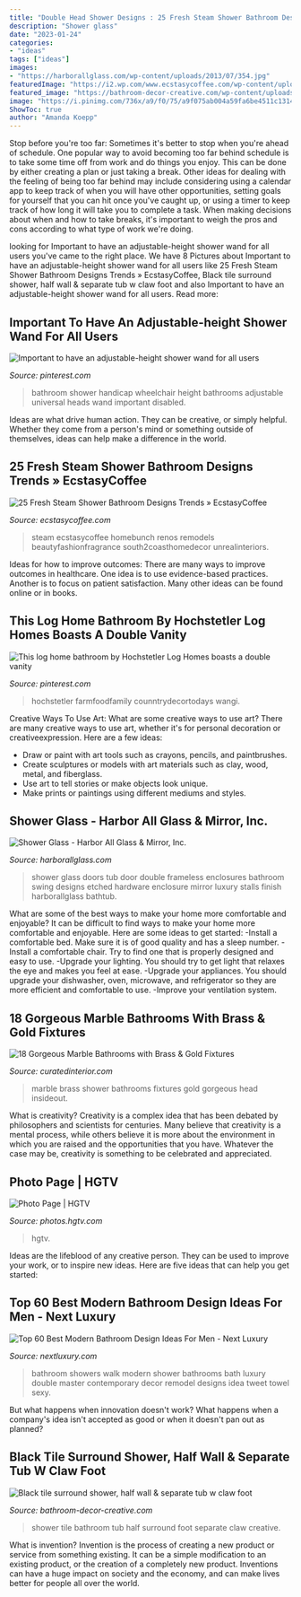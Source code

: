 ```yaml
---
title: "Double Head Shower Designs : 25 Fresh Steam Shower Bathroom Designs Trends » Ecstasycoffee"
description: "Shower glass"
date: "2023-01-24"
categories:
- "ideas"
tags: ["ideas"]
images:
- "https://harborallglass.com/wp-content/uploads/2013/07/354.jpg"
featuredImage: "https://i2.wp.com/www.ecstasycoffee.com/wp-content/uploads/2016/11/Shower.jpg?resize=564%2C752"
featured_image: "https://bathroom-decor-creative.com/wp-content/uploads/2019/04/BD054615-67A4-4F83-BE40-A85753ED0987-768x1024.jpeg"
image: "https://i.pinimg.com/736x/a9/f0/75/a9f075ab004a59fa6be4511c13147142--handicap-bathroom-shower-heads.jpg"
ShowToc: true
author: "Amanda Koepp"
---
```



Stop before you're too far: Sometimes it's better to stop when you're ahead of schedule.
One popular way to avoid becoming too far behind schedule is to take some time off from work and do things you enjoy. This can be done by either creating a plan or just taking a break. Other ideas for dealing with the feeling of being too far behind may include considering using a calendar app to keep track of when you will have other opportunities, setting goals for yourself that you can hit once you've caught up, or using a timer to keep track of how long it will take you to complete a task. When making decisions about when and how to take breaks, it's important to weigh the pros and cons according to what type of work we're doing.

	

		
looking for Important to have an adjustable-height shower wand for all users you've came to the right place. We have 8 Pictures about Important to have an adjustable-height shower wand for all users like 25 Fresh Steam Shower Bathroom Designs Trends » EcstasyCoffee, Black tile surround shower, half wall &amp; separate tub w claw foot and also Important to have an adjustable-height shower wand for all users. Read more:
		
    
## Important To Have An Adjustable-height Shower Wand For All Users

<img loading=lazy src="https://i.pinimg.com/736x/a9/f0/75/a9f075ab004a59fa6be4511c13147142--handicap-bathroom-shower-heads.jpg" onerror="this.onerror=null;this.src='https://tse4.mm.bing.net/th?id=OIP.VVo1Zw6KCdxsPO8_nGzW2QAAAA&amp;pid=15.1';" alt="Important to have an adjustable-height shower wand for all users">

_Source: pinterest.com_

>bathroom shower handicap wheelchair height bathrooms adjustable universal heads wand important disabled. 

	

Ideas are what drive human action. They can be creative, or simply helpful. Whether they come from a person's mind or something outside of themselves, ideas can help make a difference in the world.

    
## 25 Fresh Steam Shower Bathroom Designs Trends » EcstasyCoffee

<img loading=lazy src="https://i2.wp.com/www.ecstasycoffee.com/wp-content/uploads/2016/11/Shower.jpg?resize=564%2C752" onerror="this.onerror=null;this.src='https://tse3.mm.bing.net/th?id=OIP.r2Mw3-5kc7ueJhwJUIrY9wHaJ4&amp;pid=15.1';" alt="25 Fresh Steam Shower Bathroom Designs Trends » EcstasyCoffee">

_Source: ecstasycoffee.com_

>steam ecstasycoffee homebunch renos remodels beautyfashionfragrance south2coasthomedecor unrealinteriors. 

	

Ideas for how to improve outcomes:
There are many ways to improve outcomes in healthcare. One idea is to use evidence-based practices. Another is to focus on patient satisfaction. Many other ideas can be found online or in books.

    
## This Log Home Bathroom By Hochstetler Log Homes Boasts A Double Vanity

<img loading=lazy src="https://i.pinimg.com/736x/47/e0/b4/47e0b432c1c09d1e3728f668e2f3a65b.jpg" onerror="this.onerror=null;this.src='https://tse3.mm.bing.net/th?id=OIP.xnrxhbgA6Y6AKZNSp3Y2QAHaK6&amp;pid=15.1';" alt="This log home bathroom by Hochstetler Log Homes boasts a double vanity">

_Source: pinterest.com_

>hochstetler farmfoodfamily counntrydecortodays wangi. 

	

Creative Ways To Use Art: What are some creative ways to use art?
There are many creative ways to use art, whether it's for personal decoration or creativeexpression. Here are a few ideas: 
- Draw or paint with art tools such as crayons, pencils, and paintbrushes.
- Create sculptures or models with art materials such as clay, wood, metal, and fiberglass.
- Use art to tell stories or make objects look unique.
- Make prints or paintings using different mediums and styles.

    
## Shower Glass - Harbor All Glass &amp; Mirror, Inc.

<img loading=lazy src="https://harborallglass.com/wp-content/uploads/2013/07/354.jpg" onerror="this.onerror=null;this.src='https://tse3.mm.bing.net/th?id=OIP.-PGO7DszqrZKn8MBCDWDdAHaLH&amp;pid=15.1';" alt="Shower Glass - Harbor All Glass &amp; Mirror, Inc.">

_Source: harborallglass.com_

>shower glass doors tub door double frameless enclosures bathroom swing designs etched hardware enclosure mirror luxury stalls finish harborallglass bathtub. 

	

What are some of the best ways to make your home more comfortable and enjoyable?
It can be difficult to find ways to make your home more comfortable and enjoyable. Here are some ideas to get started: 
-Install a comfortable bed. Make sure it is of good quality and has a sleep number.
-Install a comfortable chair. Try to find one that is properly designed and easy to use.
-Upgrade your lighting. You should try to get light that relaxes the eye and makes you feel at ease.
-Upgrade your appliances. You should upgrade your dishwasher, oven, microwave, and refrigerator so they are more efficient and comfortable to use. 
-Improve your ventilation system.

    
## 18 Gorgeous Marble Bathrooms With Brass &amp; Gold Fixtures

<img loading=lazy src="http://curatedinterior.com/wp-content/uploads/2017/01/Brass-Vertical-Shower-Head-in-Marble-Shower.jpg" onerror="this.onerror=null;this.src='https://tse1.mm.bing.net/th?id=OIP.g5SiqfFu6DRZ2f7W7qyNUAHaLJ&amp;pid=15.1';" alt="18 Gorgeous Marble Bathrooms with Brass &amp; Gold Fixtures">

_Source: curatedinterior.com_

>marble brass shower bathrooms fixtures gold gorgeous head insideout. 

	

What is creativity?
Creativity is a complex idea that has been debated by philosophers and scientists for centuries. Many believe that creativity is a mental process, while others believe it is more about the environment in which you are raised and the opportunities that you have. Whatever the case may be, creativity is something to be celebrated and appreciated.

    
## Photo Page | HGTV

<img loading=lazy src="https://hgtvhome.sndimg.com/content/dam/images/hgtv/fullset/2016/12/5/0/Jordan-Iverson_Spyglass_13.jpg.rend.hgtvcom.616.924.suffix/1480956078342.jpeg" onerror="this.onerror=null;this.src='https://tse3.mm.bing.net/th?id=OIP.hC2y_etchEyCn0myy1OuGwHaLH&amp;pid=15.1';" alt="Photo Page | HGTV">

_Source: photos.hgtv.com_

>hgtv. 

	

Ideas are the lifeblood of any creative person. They can be used to improve your work, or to inspire new ideas. Here are five ideas that can help you get started: 

    
## Top 60 Best Modern Bathroom Design Ideas For Men - Next Luxury

<img loading=lazy src="http://nextluxury.com/wp-content/uploads/walk-in-shower.jpg" onerror="this.onerror=null;this.src='https://tse2.mm.bing.net/th?id=OIP.EPf4QtJil22dq7cVi3Y1oAAAAA&amp;pid=15.1';" alt="Top 60 Best Modern Bathroom Design Ideas For Men - Next Luxury">

_Source: nextluxury.com_

>bathroom showers walk modern shower bathrooms bath luxury double master contemporary decor remodel designs idea tweet towel sexy. 

	

But what happens when innovation doesn't work? What happens when a company's idea isn't accepted as good or when it doesn't pan out as planned?

    
## Black Tile Surround Shower, Half Wall &amp; Separate Tub W Claw Foot

<img loading=lazy src="https://bathroom-decor-creative.com/wp-content/uploads/2019/04/BD054615-67A4-4F83-BE40-A85753ED0987-768x1024.jpeg" onerror="this.onerror=null;this.src='https://tse4.mm.bing.net/th?id=OIP.lTGgmDtVCLz4ofkTK5S-PQHaJ4&amp;pid=15.1';" alt="Black tile surround shower, half wall &amp; separate tub w claw foot">

_Source: bathroom-decor-creative.com_

>shower tile bathroom tub half surround foot separate claw creative. 

	

What is invention?
Invention is the process of creating a new product or service from something existing. It can be a simple modification to an existing product, or the creation of a completely new product. Inventions can have a huge impact on society and the economy, and can make lives better for people all over the world.

